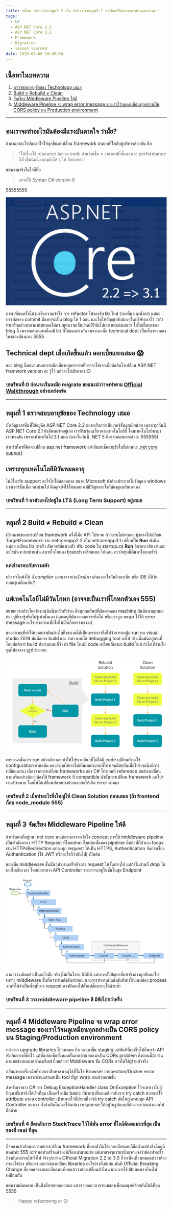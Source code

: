 ```yaml
---
title: เปลี่ยน netcoreapp2.2 เป็น netcoreapp3.1 บทเรียนที่ได้มาจากการฝ่าหลุมอากาศ!!
tags:
  - C#
  - ASP.NET Core 2.2
  - ASP.NET Core 3.1
  - Framework
  - Migration
  - lesson learned
date: 2020-09-06 19:45:30
---
```



## เนื้อหาในบทความ

1. [ตรวจสอบอายุขัยของ Technology เสมอ](#expiration-date)
2. [Build ≠ Rebuild ≠ Clean](#build-rebuild-clean)
3. [จัดเรียง Middleware Pipeline ให้ดี](#middleware-pipeline)
4. [Middleware Pipeline จะ wrap error message ของเราไว้จนดูเหมือนทุกอย่างเป็น CORS policy บน Production environment](#cors-suspect)

---

## คนเราจะทำอะไรมันต้องมีแรงบันดาลใจ ว่ามั้ย?

ถ้าถามว่าอะไรบันดาลใจให้ลุกขึ้นมาเปลี่ยน framework คำตอบที่ให้กับผู้บริหารด้วยกัน คือ 

> "ได้เรื่องใช้ resource น้อยลง code อ่านง่ายขึ้น = เวลาเดฟก็สั้นลง และ performance ก็เร็วขึ้นนิดนึง แถมยังได้ LTS อีกด้วยค่ะ"

แต่ความจริงในใจก็คือ 

> อยากใช้ Syntax C# version 8

55555555

![netcoreapp2.2 to 3.1](c-sharp-change-framework/change-netcoreapp.png)

การเปลี่ยนครั้งนี้นำมาซึ่งความเข้าใจ การ refactor ให้รองรับ lib ใหม่ (รอยยิ้ม และน้ำตา) แต่ละบรรทัดของ commit นี่แทบจะเป็น blog ได้ 1 ตอน และได้ให้สัญญากับน้องๆในบริษัทเอาไว้ ว่าถ้าทำเสร็จแล้วจะเอามาถ่ายทอดให้ครบทุกความเจ็บปวด(?)กันไปเลย แต่แน่นอนว่า ไม่ใช่เนื้อหาของ blog นี้ เพราะแต่ละแอพก็คงมี lib ที่ใช้แตกต่างกัน เพราะฉะนั้น technical dept เป็นเรื่องราวของใครของมันนะคะ 5555

## Technical dept เมื่อเกิดขึ้นแล้ว ดอกเบี้ยแพงเสมอ :scream:

และ blog นี้ขอนำเสนอการหลีกเลี่ยงหลุมอากาศที่อาจจะได้เจอเมื่อตัดสินใจเปลี่ยน ASP.NET framwork version ค่ะ รู้ไว้ แล้วจะไม่เสียเวลา :wink:

### **บทเรียนที่ 0 ก่อนจะเริ่มลงมือ migrate ขอแนะนำว่าจงทำตาม [Official Walkthrough](https://docs.microsoft.com/en-us/aspnet/core/migration/22-to-30?view=aspnetcore-3.1&tabs=visual-studio) อย่างเคร่งครัด**

---

## <a name="expiration-date">หลุมที่ 1 ตรวจสอบอายุขัยของ Technology เสมอ</a>

บังเอิญเวอร์ชั่นที่ใช้อยู่คือ ASP.NET Core 2.2 อยากเรียกว่าเป็นเวอร์ชั่นลูกเมียน้อย เพราะทุกวันนี้ ASP.NET Core 2.1 ยังซัพพอร์ตอยู่เลย เราที่รีบร้อนเลี้ยวตามเทคโนโลยีก็ โดนเทคโนโลยีพามาเจอทางตัน เพราะเค้าพากันไป 3.1 หมด (และในวันนี้ .NET 5 ก็มาจ่อคอหอยแล้วค่ะ 555555)

สำหรับใครที่คิดจะเปลี่ยน asp.net framework อย่าลืมมาเช็คอายุขัยในนี้ก่อนนะ [.net core support](https://dotnet.microsoft.com/download/dotnet-core)

## เพราะทุกเทคโนโลยีมีวันหมดอายุ

ไม่มีใครรับ support อะไรไปได้ตลอดกาล ขนาด Microsoft ยังต้องประกาศไม่รับดูแล windows บางเวอร์ชั่นเมื่อเวลาผ่านไป คือคุณยังใช้ได้แหละ แต่มีปัญหาอะไรก็ต้องดูแลกันเอาเอง

### **บทเรียนที่ 1 พาตัวเองไปอยู่ใน LTS (Long Term Support) อยู่เสมอ**

---

## <a name="build-rebuild-clean">หลุมที่ 2 Build ≠ Rebuild ≠ Clean</a>

เป้าหมายของการเปลี่ยน framework ครั้งนี้คือ API โปรเจค ก้าวแรกไม่ยากเลย มุ่งตรงไปเปลี่ยน TargetFramework จาก netcoreapp2.2 เป็น netcoreapp3.1 เปลี่ยนปั๊บ **Run** พังนิดหน่อย เปลี่ยน lib บางตัว อัพเวอร์ชั่นบางตัว ปรับ code ใน startup.cs **Run** อีกรอบ เฮ้ย ผ่านละ อะไรมันจะง่ายปานนั้น สบายใจโยนลง branch เตรียมเทส ไปนอน กะว่าพรุ่งนี้ตื่นมาได้เทสชัวร์

### แต่เช้ามาพบกับความพัง

เฮ้ย ทำไมพังได้ *ก็ complier บอกเราว่าผ่านใสๆนี่นา* เล่นแง่อะไรกันอีกละเนี่ย หรือ IDE ก็มีวันเบลอๆเหมือนกัน?

## แต่เทคโนโลยีไม่มีวันโกหก (อาจจะเป็นเราที่โกหกตัวเอง 555)

ขยายความประโยคข้างบนนิดนึงกลัวทัวร์ลง คือทุกผลลัพท์ที่ผิดคาดของ machine มันมีสาเหตุเสมอค่ะ อยู่ที่เรารู้หรือไม่รู้เท่านั้นเอง (และอยู่ที่มันจะบอกเราหรือไม่ หรืออาจถูก wrap ไว้ใต้ error message อะไรบางอย่างเพื่อไม่ให้มักเกิ้ลอย่างเรางง)

และสาเหตุที่ทำให้ทุกอย่างมันผ่านใสกิ๊งขนาดนี้ก็เป็นเพราะเราลืมไปว่าการกดปุ่ม run บน visual studio 2019 มันคือการ build และ run แบบใส่ debugging tool ลงไป ประเด็นมันอยู่ตรงที่ โดยปกติการ build ทำงานแบบที่ว่า ถ้า file ไหนมี code เปลี่ยนก็เอามา build ใหม่ ถ้าไม่ ก็ข้ามไป พูดไปอาจงง ดูรูปประกอบ

![build-rebuild-clean](c-sharp-change-framework/build-rebuild-clean.png)

เพราะฉะนั้นการ run อย่างเดียวเลยทำให้โปรเจคอื่นๆที่ไม่ได้มี code เปลี่ยนยังคงใช้ configuration แบบเดิม และส่งผลให้เราไม่เห็นผลกระทบที่โปรเจคมีต่อกันเมื่อโปรเจคนึงมีการเปลี่ยนแปลง เนื่องจากการเปลี่ยน frameworks ของ C# โปรเจคที่ reference ต่อต้องเปลี่ยนตามหรืออย่างน้อยๆต้องใช้ framework ที่ compatible ดังนั้นการเปลี่ยน framework แค่โปรเจคเป้าหมาย โดยไม่ได้เปลี่ยนปลายทางด้วยเลยก่อให้เกิด error ตามมา

### **บทเรียนที่ 2 เมื่อทำอะไรยิ่งใหญ่ให้ Clean Solution ก่อนเสมอ (ถ้า frontend ก็ลบ node_module 555)**

---

## <a name="middleware-pipeline">หลุมที่ 3 จัดเรียง Middleware Pipeline ให้ดี</a>

สำหรับคนที่อยู่บน .net core มาแต่แรกอาจจะเข้าใจ concept การใช้ middleware pipeline เป็นตัวคัดกรอง HTTP Request ที่ไหลเข้ามา ซึ่งแต่ละชั้นของ pipeline มีหน้าที่ที่ตัวเอง focus เช่น HTTPsRedirection แปลงทุก request ให้เป็น HTTPS, Authentication จัดการเรื่อง Authentication (ใช้ JWT หรืออะไรก็ว่ากันไป) เป็นต้น

และเมื่อ middleware ชั้นนั้นๆทำงานเสร็จก็จะส่ง request ให้ชั้นต่อๆไป แต่ถ้าไม่ผ่านก็ drop ได้เลยไม่เสียเวลา โดยปลายทาง API Controller ของเราจะอยู่ในชั้นในสุด Endpoint

![middleware pipeline](c-sharp-change-framework/ASP-NET-Core-Middleware-Microsoft-Docs.png)

ถามว่าวางผิดแล้วเป็นอะไรมั้ย จริงๆไม่เป็นไรค่ะ 5555 แต่บางครั้งปัญหาที่แท้จริงอาจถูกปัดตกไปเพราะ middleware ชั้นที่ควรทำหลังดันทำก่อน และการทำงานผิดลำดับยังทำให้แอพต้อง process งานที่ไม่จำเป็นทั้งๆที่บาง request อาจปัดตกไปตั้งแต่ชั้นแรกๆได้ด้วยซ้ำ

### **บทเรียนที่ 3 วาง middleware pipeline ดี มีชัยไปกว่าครึ่ง**

---

## <a name="cors-suspect">หลุมที่ 4 Middleware Pipeline จะ wrap error message ของเราไว้จนดูเหมือนทุกอย่างเป็น CORS policy บน Staging/Production environment</a>

หลังจาก upgrade libraries ไปจนหมด ถึงเวลาเอาขึ้น staging แต่ทันทีที่เอาขึ้นไปก็พบว่า API พังยับอย่างที่คิดไว้ แต่ที่แปลกคือทั้งหมดทั้งมวลบ้วนออกมาเป็น CORs problem ถึงตอนนี้ถ้าอ่านผ่านข้อข้างบนมาแล้วคงเริ่มเข้าใจแล้วว่า Middleware ขั้น CORs อาจไม่ใช่ผู้ร้ายตัวจริง

กลับมาหาเครื่องมือที่ช่วยเราสืบหาสาเหตุได้ที่ไม่ใช่ Browser inspection/Docker error message เพราะล้วนแล้วแต่เป็น tool ที่ถูก wrap มาแล้วหลายชั้น

สำหรับเราชาว C# การ Debug ExceptionHandler class OnException ไว้จะพาเราไปสู่ปัญหาที่แท้จริงได้เร็วที่สุด เป็นเครื่องมือ basic ที่ทำหน้าที่แบบเดียวกับการ try catch ด้วยการใช้ attribute ครอบ controller เป้าหมายไว้ก็ประหนึ่งว่ามี try catch อันใหญ่ครอบทุก API Controller ของเรา ทั้งยังเปิดโอกาสให้แปลง response ให้อยู่ในรูปแบบที่ต้องการก่อนส่งออกไปอีกด้วย

### **บทเรียนที่ 4 ยึดหลักการ StackTrace ไว้ให้มั่น error ที่ใกล้ต้นตอมากที่สุด เป็นของที่ real ที่สุด**

---

ก็จบลงแล้วกับมหากาพย์การเปลี่ยน framework ที่หายตัวไม่ได้งอกบล็อคเลยก็คือมัวแต่ทำสิ่งนี้อยู่นี่แหละค่ะ 555 กะว่าพอทำเสร็จแล้วคงมีเรื่องเล่ามากมาย แต่เอาตรงๆการมานั่งแจกแจงว่าต้องทำอะไรบ้างมันหาอ่านได้ทั่วไป จริงๆถ้าอ่าน Official Migration 2.2 to 3.0 ก็จะเห็นเกือบหมดแล้วว่าต้องทำอะไรบ้าง หรือการบอกว่าต้องเปลี่ยน libraries อะไรบ้างก็เช่นกัน มันมี Official Breaking Change ที่แจกแจงรายละเอียดมาเพียบแล้วว่าต้องเปลี่ยนตัวไหน และการใช้ lib ของเราก็คงไม่เหมือนกัน

แต่ความผิดพลาด เป็นสิ่งที่ถ่ายทอดออกมา แล้วช่วยลดเวลาการงมของเพื่อนมนุษย์ด้วยกันได้ดีที่สุด 5555

> Happy refactoring ค่ะ :wink: